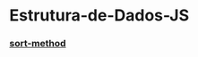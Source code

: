 # Estrutura-de-Dados-JS

### [sort-method](https://github.com/gibify/Estrutura-de-Dados-JS/tree/main/methods/sort)
